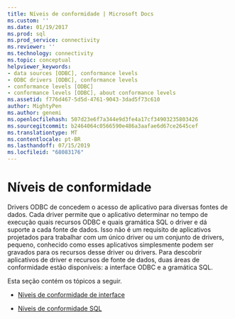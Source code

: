 ```yaml
---
title: Níveis de conformidade | Microsoft Docs
ms.custom: ''
ms.date: 01/19/2017
ms.prod: sql
ms.prod_service: connectivity
ms.reviewer: ''
ms.technology: connectivity
ms.topic: conceptual
helpviewer_keywords:
- data sources [ODBC], conformance levels
- ODBC drivers [ODBC], conformance levels
- conformance levels [ODBC]
- conformance levels [ODBC], about conformance levels
ms.assetid: f776d467-5d5d-4761-9043-3dad5f73c610
author: MightyPen
ms.author: genemi
ms.openlocfilehash: 507d23e6f7a344e9d3fe4a17cf34903235803426
ms.sourcegitcommit: b2464064c0566590e486a3aafae6d67ce2645cef
ms.translationtype: MT
ms.contentlocale: pt-BR
ms.lasthandoff: 07/15/2019
ms.locfileid: "68083176"
---
```

# <a name="conformance-levels"></a>Níveis de conformidade
Drivers ODBC de concedem o acesso de aplicativo para diversas fontes de dados. Cada driver permite que o aplicativo determinar no tempo de execução quais recursos ODBC e quais gramática SQL o driver e dá suporte a cada fonte de dados. Isso não é um requisito de aplicativos projetados para trabalhar com um único driver ou um conjunto de drivers, pequeno, conhecido como esses aplicativos simplesmente podem ser gravados para os recursos desse driver ou drivers. Para descobrir aplicativos de driver e recursos de fonte de dados, duas áreas de conformidade estão disponíveis: a interface ODBC e a gramática SQL.  
  
 Esta seção contém os tópicos a seguir.  
  
-   [Níveis de conformidade de interface](../../../odbc/reference/develop-app/interface-conformance-levels.md)  
  
-   [Níveis de conformidade SQL](../../../odbc/reference/develop-app/sql-conformance-levels.md)

